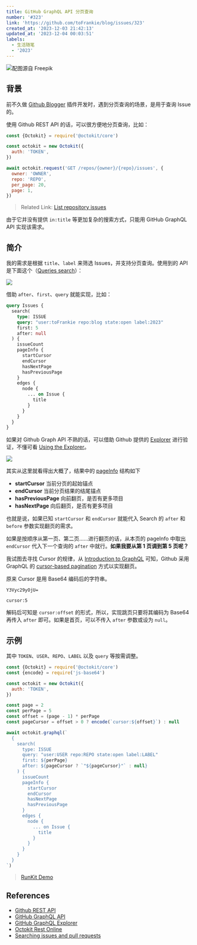 ```yaml
---
title: GitHub GraphQL API 分页查询
number: '#323'
link: 'https://github.com/toFrankie/blog/issues/323'
created_at: '2023-12-03 21:42:13'
updated_at: '2023-12-04 00:03:51'
labels:
  - 生活随笔
  - '2023'
---
```


![配图源自 Freepik](https://cdn.jsdelivr.net/gh/toFrankie/blog@main/images/2023/12/1701619319197.jpg)

## 背景

前不久做 [Github Blogger](https://github.com/toFrankie/github-blogger) 插件开发时，遇到分页查询的场景，是用于查询 Issue 的。

使用 Github REST API 的话，可以很方便地分页查询，比如：

```js
const {Octokit} = require('@octokit/core')

const octokit = new Octokit({
  auth: 'TOKEN',
})

await octokit.request('GET /repos/{owner}/{repo}/issues', {
  owner: 'OWNER',
  repo: 'REPO',
  per_page: 20,
  page: 1,
})
```

> Related Link: [List repository issues](https://docs.github.com/en/rest/issues/issues?apiVersion=2022-11-28#list-repository-issues)

由于它并没有提供 `in:title` 等更加复杂的搜索方式，只能用 GitHub GraphQL API 实现该需求。

## 简介

我的需求是根据 `title`、`label` 来筛选 Issues，并支持分页查询。使用到的 API 是下面这个（[Queries search](https://docs.github.com/en/graphql/reference/queries#search)）：


![](https://cdn.jsdelivr.net/gh/toFrankie/blog@main/images/2023/12/1701612821593.png)


借助 `after`、`first`、`query` 就能实现，比如：

```graphql
query Issues {
  search(
    type: ISSUE
    query: "user:toFrankie repo:blog state:open label:2023"
    first: 5
    after: null
  ) {
    issueCount
    pageInfo {
      startCursor
      endCursor
      hasNextPage
      hasPreviousPage
    }
    edges {
      node {
        ... on Issue {
          title
        }
      }
    }
  }
}
```

如果对 Github Graph API 不熟的话，可以借助 Github 提供的 [Explorer](https://docs.github.com/en/graphql/overview/explorer) 进行验证，不懂可看 [Using the Explorer](https://docs.github.com/en/graphql/guides/using-the-explorer)。

![](https://cdn.jsdelivr.net/gh/toFrankie/blog@main/images/2023/12/1701614411624.png)

其实从这里就看得出大概了，结果中的 [pageInfo](https://docs.github.com/en/graphql/reference/objects#pageinfo) 结构如下

- **startCursor** 当前分页的起始锚点
- **endCursor** 当前分页结果的结尾锚点
- **hasPreviousPage** 向前翻页，是否有更多项目
- **hasNextPage** 向后翻页，是否有更多项目

也就是说，如果已知 `startCursor` 和 `endCursor` 就能代入 Search 的 `after` 和 `before` 参数实现翻页的需求。

如果是按顺序从第一页、第二页......进行翻页的话，从本页的 pageInfo 中取出 `endCursor` 代入下一个查询的 `after` 中就行。**如果我要从第 1 页调到第 5 页呢？**

我试图去寻找 Cursor 的规律，从 [Introduction to GraphQL](https://docs.github.com/en/graphql/guides/introduction-to-graphql#edge) 可知，Github 采用 GraphQL 的 [cursor-based pagination](https://graphql.org/learn/pagination/#pagination-and-edges) 方式以实现翻页。

原来 Cursor 是用 Base64 编码后的字符串。

```text
Y3Vyc29yOjU=
```

```text
cursor:5
```

解码后可知是 `cursor:offset` 的形式，所以，实现跳页只要将其编码为 Base64 再传入 `after` 即可。如果是首页，可以不传入 `after` 参数或设为 `null`。

## 示例

其中 `TOKEN`、`USER`、`REPO`、`LABEL` 以及 `query` 等按需调整。

```js
const {Octokit} = require('@octokit/core')
const {encode} = require('js-base64')

const octokit = new Octokit({
  auth: 'TOKEN',
})

const page = 2
const perPage = 5
const offset = (page - 1) * perPage
const pageCursor = offset > 0 ? encode(`cursor:${offset}`) : null

await octokit.graphql(`
  {
    search(
      type: ISSUE
      query: "user:USER repo:REPO state:open label:LABEL"
      first: ${perPage}
      after: ${pageCursor ? `"${pageCursor}"` : null}
    ) {
      issueCount
      pageInfo {
        startCursor
        endCursor
        hasNextPage
        hasPreviousPage
      }
      edges {
        node {
          ... on Issue {
            title
          }
        }
      }
    }
  }
`)
```

> [RunKit Demo](https://runkit.com/embed/x6xyzx9i858x)


## References

- [Github REST API](https://docs.github.com/en/rest?apiVersion=2022-11-28)
- [GitHub GraphQL API](https://docs.github.com/en/graphql)
- [GitHub GraphQL Explorer](https://docs.github.com/en/graphql/overview/explorer)
- [Octokit Rest Online](https://octokit.rest/GET/repos/%7Bowner%7D/%7Brepo%7D/issues)
- [Searching issues and pull requests](https://docs.github.com/en/search-github/searching-on-github/searching-issues-and-pull-requests)
